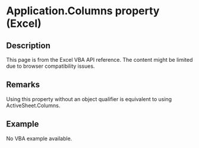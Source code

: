 # Application.Columns property (Excel)

## Description
This page is from the Excel VBA API reference. The content might be limited due to browser compatibility issues.

## Remarks
Using this property without an object qualifier is equivalent to using ActiveSheet.Columns.

## Example
No VBA example available.
